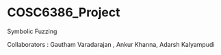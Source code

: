 # COSC6386_Project

Symbolic Fuzzing

Collaborators : Gautham Varadarajan , Ankur Khanna, Adarsh Kalyampudi
